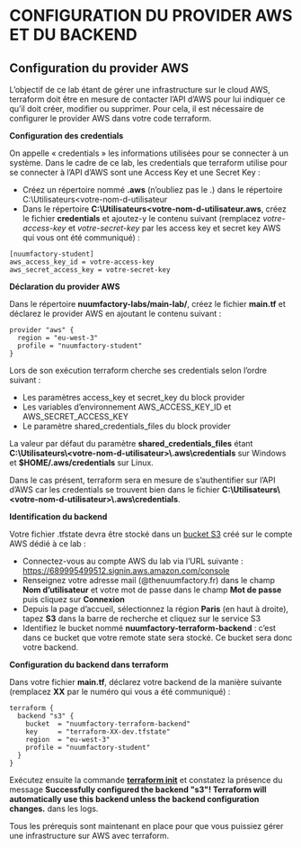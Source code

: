 # CONFIGURATION DU PROVIDER AWS ET DU BACKEND

## Configuration du provider AWS

L’objectif de ce lab étant de gérer une infrastructure sur le cloud AWS, terraform doit être en mesure de contacter l’API d’AWS pour lui indiquer ce qu’il doit créer, modifier ou supprimer. Pour cela, il est nécessaire de configurer le provider AWS dans votre code terraform.

**Configuration des credentials**

On appelle « credentials » les informations utilisées pour se connecter à un système. Dans le cadre de ce lab, les credentials que terraform utilise pour se connecter à l’API d’AWS sont une Access Key et une Secret Key :

- Créez un répertoire nommé **.aws** (n’oubliez pas le .) dans le répertoire C:\Utilisateurs\<votre-nom-d-utilisateur
- Dans le répertoire **C:\Utilisateurs\<votre-nom-d-utilisateur\.aws**, créez le fichier **credentials** et ajoutez-y le contenu suivant (remplacez *votre-access-key* et *votre-secret-key* par les access key et secret key AWS qui vous ont été communiqué) :

```
[nuumfactory-student]
aws_access_key_id = votre-access-key
aws_secret_access_key = votre-secret-key
```

**Déclaration du provider AWS**

Dans le répertoire **nuumfactory-labs/main-lab/**, créez le fichier **main.tf** et déclarez le provider AWS en ajoutant le contenu suivant :

```
provider "aws" {
  region = "eu-west-3"
  profile = "nuumfactory-student"
}
```

Lors de son exécution terraform cherche ses credentials selon l’ordre suivant :

- Les paramètres access_key et secret_key du block provider
- Les variables d’environnement AWS_ACCESS_KEY_ID et AWS_SECRET_ACCESS_KEY
- Le paramètre shared_credentials_files du block provider

La valeur par défaut du paramètre **shared_credentials_files** étant **C:\Utilisateurs\\<votre-nom-d-utilisateur\>\\.aws\credentials** sur Windows et **$HOME/.aws/credentials** sur Linux.

Dans le cas présent, terraform sera en mesure de s’authentifier sur l’API d’AWS car les credentials se trouvent bien dans le fichier **C:\Utilisateurs\\<votre-nom-d-utilisateur\>\\.aws\credentials**.

**Identification du backend**

Votre fichier .tfstate devra être stocké dans un [bucket S3](https://aws.amazon.com/s3/?nc1=h_ls) créé sur le compte AWS dédié à ce lab :

- Connectez-vous au compte AWS du lab via l’URL suivante : https://689995499512.signin.aws.amazon.com/console
- Renseignez votre adresse mail (@thenuumfactory.fr) dans le champ **Nom d’utilisateur** et votre mot de passe dans le champ **Mot de passe** puis cliquez sur **Connexion**
- Depuis la page d’accueil, sélectionnez la région **Paris** (en haut à droite), tapez **S3** dans la barre de recherche et cliquez sur le service S3
- Identifiez le bucket nommé **nuumfactory-terraform-backend** : c’est dans ce bucket que votre remote state sera stocké. Ce bucket sera donc votre backend.

**Configuration du backend dans terraform**

Dans votre fichier **main.tf**, déclarez votre backend de la manière suivante (remplacez **XX** par le numéro qui vous a été communiqué) :

```
terraform {
  backend "s3" {
    bucket  = "nuumfactory-terraform-backend"
    key     = "terraform-XX-dev.tfstate"
    region  = "eu-west-3"
    profile = "nuumfactory-student"
  }
}
```

Exécutez ensuite la commande [**terraform init**](https://developer.hashicorp.com/terraform/cli/commands/init) et constatez la présence du message **Successfully configured the backend "s3"! Terraform will automatically use this backend unless the backend configuration changes.** dans les logs.

Tous les prérequis sont maintenant en place pour que vous puissiez gérer une infrastructure sur AWS avec terraform.